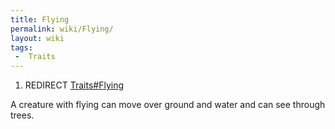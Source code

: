 ```yaml
---
title: Flying
permalink: wiki/Flying/
layout: wiki
tags:
 -  Traits
---
```


1.  REDIRECT [Traits\#Flying](/keeperrl_wiki/Traits#Flying "wikilink")

A creature with flying can move over ground and water and can see
through trees.
